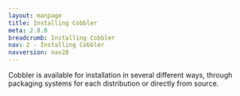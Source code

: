 ```yaml
---
layout: manpage
title: Installing Cobbler
meta: 2.8.0
breadcrumb: Installing Cobbler
nav: 2 - Installing Cobbler
navversion: nav28
---
```


Cobbler is available for installation in several different ways, through packaging systems for each distribution or
directly from source.
